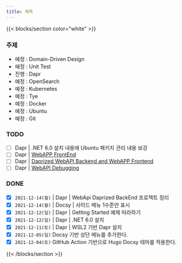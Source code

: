 ```yaml
---
title: 제목
---
```


{{< blocks/section color="white" >}}
<div class="col-12">

### 주제
- 예정 : Domain-Driven Design
- 예정 : Unit Test
- 진행 : Dapr
- 예정 : OpenSearch
- 예정 : Kubernetes
- 예정 : Tye
- 예정 : Docker
- 예정 : Ubuntu
- 예정 : Git

### TODO
- [ ] Dapr | .NET 6.0 설치 내용에 Ubuntu 패키지 관리 내용 보강
- [ ] Dapr | [WebAPP FrontEnd](https://www.youtube.com/watch?v=JpDOUhM5e1w&list=PLbFaOt0VQ7S9txKOwJQIb258Wq99dgISL&index=3)
- [ ] Dapr | [Daprized WebAPI Backend and WebAPP Frontend](https://docs.microsoft.com/ko-kr/dotnet/architecture/dapr-for-net-developers/getting-started#build-a-multi-container-dapr-application)
- [ ] Dapr | [WebAPI Debugging](https://www.youtube.com/watch?v=j_Vb-VDJQB4&list=PLLajsYIn6RRTAOM2vIs2pz_p2JXnCd74Y&index=6)

### DONE
- [x] `2021-12-14(월)` | Dapr | WebApi Daprized BackEnd 프로젝트 정리
- [x] `2021-12-14(월)` | Docsy | 사이드 메뉴 1수준만 표시
- [x] `2021-12-12(일)` | Dapr | Getting Started 예제 따라하기
- [x] `2021-12-12(일)` | Dapr | .NET 6.0 설치
- [x] `2021-12-11(토)` | Dapr | WSL2 기반 Dapr 설치
- [x] `2021-12-05(일)` Docsy 기반 상단 메뉴를 추가한다.
- [x] `2021-12-04(토)` GitHub Action 기반으로 Hugo Docsy 테마를 적용한다.

</div>
{{< /blocks/section >}}

